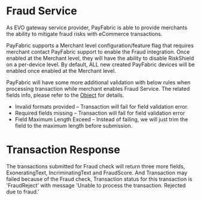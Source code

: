 # Fraud Service
As EVO gateway service provider, PayFabric is able to provide merchants the ability to mitigate fraud risks with eCommerce transactions.

PayFabric supports a Merchant level configuration/feature flag that requires merchant contact PayFabric support to enable the Fraud integration. Once enabled at the Merchant level, they will have the ability to disable RiskShield on a per-device level. By default, ALL new created PayFabric devices will be enabled once enabled at the Merchant level.

PayFabric will have some more additional validation with below rules when processing transaction while merchant enables Fraud Service. The related fields info, please refer to the [Object](https://github.com/PayFabric/APIs/blob/R20/PayFabric/Sections/Objects.md) for details.
* Invalid formats provided – Transaction will fail for field validation error.
* Required fields missing – Transaction will fail for field validation error 
* Field Maximum Length Exceed – Instead of failing, we will just trim the field to the maximum length before submission.  

# Transaction Response
The transactions submitted for Fraud check will return three more fields, ExoneratingText, IncriminatingText and FraudScore.
And Transaction may failed because of the Fraud check, Transaction status for this transaction is 'FraudReject' with message 'Unable to process the transaction. Rejected due to fraud.'
